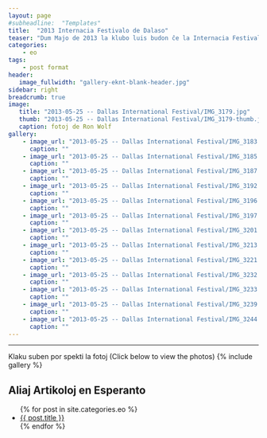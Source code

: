 ```yaml
---
layout: page
#subheadline:  "Templates"
title:  "2013 Internacia Festivalo de Dalaso"
teaser: "Dum Majo de 2013 la klubo luis budon ĉe la Internacia Festivalo de Dalaso"
categories:
    - eo
tags:
    - post format
header:
   image_fullwidth: "gallery-eknt-blank-header.jpg"
sidebar: right
breadcrumb: true
image:
   title: "2013-05-25 -- Dallas International Festival/IMG_3179.jpg"
   thumb: "2013-05-25 -- Dallas International Festival/IMG_3179-thumb.jpg"
   caption: fotoj de Ron Wolf
gallery:
    - image_url: "2013-05-25 -- Dallas International Festival/IMG_3183.jpg"
      caption: ""
    - image_url: "2013-05-25 -- Dallas International Festival/IMG_3185.jpg"
      caption: ""
    - image_url: "2013-05-25 -- Dallas International Festival/IMG_3187.jpg"
      caption: ""
    - image_url: "2013-05-25 -- Dallas International Festival/IMG_3192.jpg"
      caption: ""
    - image_url: "2013-05-25 -- Dallas International Festival/IMG_3196.jpg"
      caption: ""
    - image_url: "2013-05-25 -- Dallas International Festival/IMG_3197.jpg"
      caption: ""
    - image_url: "2013-05-25 -- Dallas International Festival/IMG_3201.jpg"
      caption: ""
    - image_url: "2013-05-25 -- Dallas International Festival/IMG_3213.jpg"
      caption: ""
    - image_url: "2013-05-25 -- Dallas International Festival/IMG_3221.jpg"
      caption: ""
    - image_url: "2013-05-25 -- Dallas International Festival/IMG_3232.jpg"
      caption: ""
    - image_url: "2013-05-25 -- Dallas International Festival/IMG_3233.jpg"
      caption: ""
    - image_url: "2013-05-25 -- Dallas International Festival/IMG_3239.jpg"
      caption: ""
    - image_url: "2013-05-25 -- Dallas International Festival/IMG_3244.jpg"
      caption: ""
---
```


<!--more-->
--------------------------
Klaku suben por spekti la fotoj (Click below to view the photos)
{% include gallery %}


## Aliaj Artikoloj en Esperanto

<ul>
    {% for post in site.categories.eo %}
    <li><a href="{{ site.url }}{{ site.baseurl }}{{ post.url }}">{{ post.title }}</a></li>
    {% endfor %}
</ul>